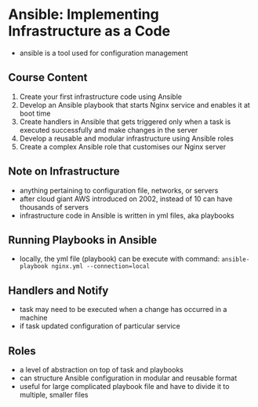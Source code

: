 # Ansible: Implementing Infrastructure as a Code
- ansible is a tool used for configuration management

## Course Content
1. Create your first infrastructure code using Ansible
2. Develop an Ansible playbook that starts Nginx service and enables it at boot time
3. Create handlers in Ansible that gets triggered only when a task is executed successfully and make changes in the server
4. Develop a reusable and modular infrastructure using Ansible roles
5. Create a complex Ansible role that customises our Nginx server

## Note on Infrastructure
- anything pertaining to configuration file, networks, or servers
- after cloud giant AWS introduced on 2002, instead of 10 can have thousands of servers
- infrastructure code in Ansible is written in yml files, aka playbooks

## Running Playbooks in Ansible
- locally, the yml file (playbook) can be execute with command:
``` ansible-playbook nginx.yml --connection=local ```

## Handlers and Notify
- task may need to be executed when a change has occurred in a machine
- if task updated configuration of particular service

## Roles
- a level of abstraction on top of task and playbooks
- can structure Ansible configuration in modular and reusable format
- useful for large complicated playbook file and have to divide it to multiple, smaller files
